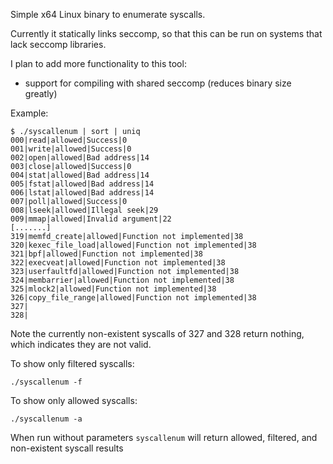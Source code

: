 Simple x64 Linux binary to enumerate syscalls.

Currently it statically links seccomp, so that this can be run on systems that lack seccomp libraries.

I plan to add more functionality to this tool:
 * support for compiling with shared seccomp (reduces binary size greatly)


 Example:

 ```
 $ ./syscallenum | sort | uniq
000|read|allowed|Success|0
001|write|allowed|Success|0
002|open|allowed|Bad address|14
003|close|allowed|Success|0
004|stat|allowed|Bad address|14
005|fstat|allowed|Bad address|14
006|lstat|allowed|Bad address|14
007|poll|allowed|Success|0
008|lseek|allowed|Illegal seek|29
009|mmap|allowed|Invalid argument|22
[.......]
319|memfd_create|allowed|Function not implemented|38
320|kexec_file_load|allowed|Function not implemented|38
321|bpf|allowed|Function not implemented|38
322|execveat|allowed|Function not implemented|38
323|userfaultfd|allowed|Function not implemented|38
324|membarrier|allowed|Function not implemented|38
325|mlock2|allowed|Function not implemented|38
326|copy_file_range|allowed|Function not implemented|38
327|
328|

```

Note the currently non-existent syscalls of 327 and 328 return nothing, which indicates they are not valid.

To show only filtered syscalls:
```
./syscallenum -f
```

To show only allowed syscalls:
```
./syscallenum -a
```

When run without parameters `syscallenum` will return allowed, filtered, and non-existent syscall results
